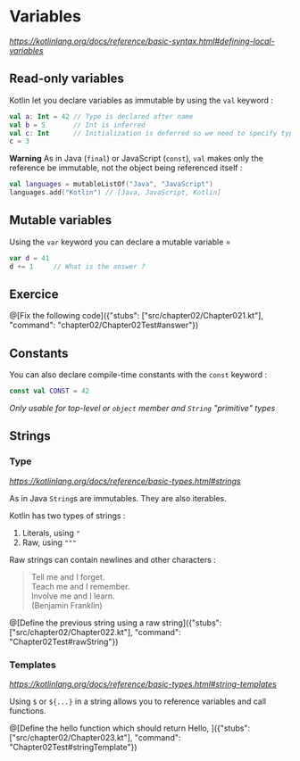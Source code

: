 # Variables

*https://kotlinlang.org/docs/reference/basic-syntax.html#defining-local-variables*

## Read-only variables

Kotlin let you declare variables as immutable by using the `val` keyword :

```kotlin 
val a: Int = 42 // Type is declared after name
val b = 5       // Int is inferred
val c: Int      // Initialization is deferred so we need to specify type
c = 3
```

**Warning** As in Java (`final`) or JavaScript (`const`), `val` makes only the reference be immutable, not the object being referenced itself :

```kotlin
val languages = mutableListOf("Java", "JavaScript")
languages.add("Kotlin") // [Java, JavaScript, Kotlin]
```

## Mutable variables

Using the `var` keyword you can declare a mutable variable =

```kotlin
var d = 41
d += 1     // What is the answer ?
```

## Exercice

@[Fix the following code]({"stubs": ["src/chapter02/Chapter021.kt"], "command": "chapter02/Chapter02Test#answer"})

## Constants

You can also declare compile-time constants with the `const` keyword :

```kotlin
const val CONST = 42
```

*Only usable for top-level or `object` member and `String` "primitive" types*

## Strings

### Type

*https://kotlinlang.org/docs/reference/basic-types.html#strings*

As in Java `String`s are immutables. They are also iterables.

Kotlin has two types of strings :

1. Literals, using `"`
2. Raw, using `"""`

Raw strings can contain newlines and other characters :

>Tell me and I forget.  
>Teach me and I remember.  
>Involve me and I learn.  
>(Benjamin Franklin)

@[Define the previous string using a raw string]({"stubs": ["src/chapter02/Chapter022.kt"], "command": "Chapter02Test#rawString"})

### Templates

*https://kotlinlang.org/docs/reference/basic-types.html#string-templates*

Using `$` or `${...}` in a string allows you to reference variables and call functions.

@[Define the hello function which should return Hello, <NAME>]({"stubs": ["src/chapter02/Chapter023.kt"], "command": "Chapter02Test#stringTemplate"})
